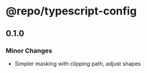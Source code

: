 # @repo/typescript-config

## 0.1.0

### Minor Changes

- Simpler masking with clipping path, adjust shapes
